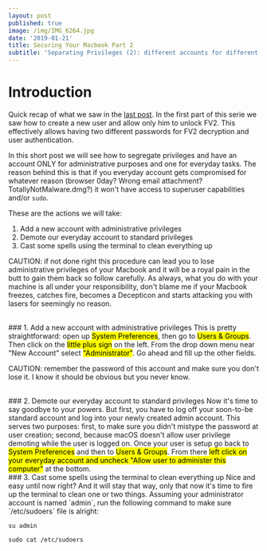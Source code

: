 ```yaml
---
layout: post
published: true
image: /img/IMG_6264.jpg
date: '2019-01-21'
title: Securing Your Macbook Part 2
subtitle: 'Separating Privileges (2): different accounts for different privilege levels'
---
```

# Introduction
Quick recap of what we saw in the [last post](https://blog.notso.pro/2019-01-21-securing-your-macbook/). In the first part of this serie we saw how to create a new user and allow only him to unlock FV2. This effectively allows having two different passwords for FV2 decryption and user authentication.
  
In this short post we will see how to segregate privileges and have an account ONLY for administrative purposes and one for everyday tasks. The reason behind this is that if you everyday account gets compromised for whatever reason (browser 0day? Wrong email attachment? TotallyNotMalware.dmg?) it won't have access to superuser capabilities and/or `sudo`.

These are the actions we will take:
1. Add a new account with administrative privileges
2. Demote our everyday account to standard privileges
3. Cast some spells using the terminal to clean everything up

<p class="alert alert-warning">
    <span class="label label-warning">CAUTION:</span> if not done right this procedure can lead you to lose administrative privileges of your Macbook and it will be a royal pain in the butt to gain them back so follow carefully. As always, what you do with your machine is all under your responsibility, don't blame me if your Macbook freezes, catches fire, becomes a Decepticon and starts attacking you with lasers for seemingly no reason.
</p>
<br>
### 1. Add a new account with administrative privileges
This is pretty straightforward: open up <mark>System Preferences</mark>, then go to <mark>Users & Groups</mark>. Then click on the <mark>little plus sign</mark> on the left. From the drop down menu near "New Account" select <mark>"Administrator"</mark>. Go ahead and fill up the other fields.
<p class="alert alert-warning">
    <span class="label label-warning">CAUTION:</span> remember the password of this account and make sure you don't lose it. I know it should be obvious but you never know.
</p>
<br>
### 2. Demote our everyday account to standard privileges
Now it's time to say goodbye to your powers. But first, you have to log off your soon-to-be standard account and log into your newly created admin account. This serves two purposes: first, to make sure you didn't mistype the password at user creation; second, because macOS doesn't allow user privilege demoting while the user is logged on. Once your user is setup go back to <mark>System Preferences</mark> and then to <mark>Users & Groups</mark>. From there <mark>left click on your everyday account and uncheck "Allow user to administer this computer"</mark> at the bottom.
<br>
### 3. Cast some spells using the terminal to clean everything up
Nice and easy until now right? And it will stay that way, only that now it's time to fire up the terminal to clean one or two things. Assuming your administrator account is named `admin`, run the following command to make sure `/etc/sudoers` file is alright:

`su admin`

`sudo cat /etc/sudoers`





